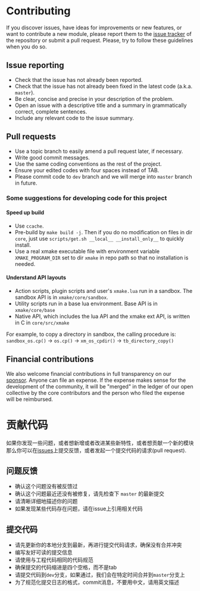 # Contributing

If you discover issues, have ideas for improvements or new features, or
want to contribute a new module, please report them to the
[issue tracker][1] of the repository or submit a pull request. Please,
try to follow these guidelines when you do so.

## Issue reporting

* Check that the issue has not already been reported.
* Check that the issue has not already been fixed in the latest code
  (a.k.a. `master`).
* Be clear, concise and precise in your description of the problem.
* Open an issue with a descriptive title and a summary in grammatically correct,
  complete sentences.
* Include any relevant code to the issue summary.

## Pull requests

* Use a topic branch to easily amend a pull request later, if necessary.
* Write good commit messages.
* Use the same coding conventions as the rest of the project.
* Ensure your edited codes with four spaces instead of TAB.
* Please commit code to `dev` branch and we will merge into `master` branch in future.

### Some suggestions for developing code for this project

#### Speed up build

* Use `ccache`.
* Pre-build by `make build -j`. Then if you do no modification on files in dir `core`, just use `scripts/get.sh __local__ __install_only__` to quickly install.
* Use a real xmake executable file with environment variable `XMAKE_PROGRAM_DIR` set to dir `xmake` in repo path so that no installation is needed.

#### Understand API layouts

* Action scripts, plugin scripts and user's `xmake.lua` run in a sandbox. The sandbox API is in `xmake/core/sandbox`.
* Utility scripts run in a base lua environment. Base API is in `xmake/core/base`
* Native API, which includes the lua API and the xmake ext API, is written in C in `core/src/xmake`

For example, to copy a directory in sandbox, the calling procedure is: `sandbox_os.cp()` -> `os.cp()` -> `xm_os_cpdir()` -> `tb_directory_copy()`

## Financial contributions

We also welcome financial contributions in full transparency on our [sponsor](https://xmake.io/#/about/sponsor).
Anyone can file an expense. If the expense makes sense for the development of the community, it will be "merged" in the ledger of our open collective by the core contributors and the person who filed the expense will be reimbursed.

# 贡献代码

如果你发现一些问题，或者想新增或者改进某些新特性，或者想贡献一个新的模块
那么你可以在[issues][1]上提交反馈，或者发起一个提交代码的请求(pull request).

## 问题反馈

* 确认这个问题没有被反馈过
* 确认这个问题最近还没有被修复，请先检查下 `master` 的最新提交
* 请清晰详细地描述你的问题
* 如果发现某些代码存在问题，请在issue上引用相关代码

## 提交代码

* 请先更新你的本地分支到最新，再进行提交代码请求，确保没有合并冲突
* 编写友好可读的提交信息
* 请使用与工程代码相同的代码规范
* 确保提交的代码缩进是四个空格，而不是tab
* 请提交代码到`dev`分支，如果通过，我们会在特定时间合并到`master`分支上
* 为了规范化提交日志的格式，commit消息，不要用中文，请用英文描述

[1]: https://github.com/xmake-io/xrepo-cmake/issues

